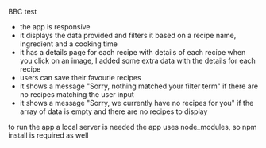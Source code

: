 BBC test

- the app is responsive
- it displays the data provided and filters it based on a recipe name, ingredient and a cooking time
- it has a details page for each recipe with details of each recipe when you click on an image, I added some extra data with the details for each recipe
- users can save their favourie recipes
- it shows a message "Sorry, nothing matched your filter term" if there are no recipes matching the user input
- it shows a message "Sorry, we currently have no recipes for you" if the array of data is empty and there are no recipes to display

to run the app a local server is needed
the app uses node_modules, so npm install is required as well